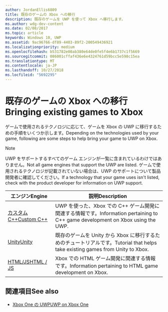 ```yaml
---
author: JordanEllis6809
title: 既存のゲームの Xbox への移行
description: 既存のゲームを UWP を使って Xbox へ移行します。
ms.author: wdg-dev-content
ms.date: 02/08/2017
ms.topic: article
keywords: Windows 10, UWP
ms.assetid: 9ac96766-df89-4403-89f2-200549436921
ms.localizationpriority: medium
ms.openlocfilehash: b531782e00ab380e64de0fe5f4e6b1737c1f5669
ms.sourcegitcommit: 086001cffaf436e6e4324761d59bcc5e598c15ea
ms.translationtype: MT
ms.contentlocale: ja-JP
ms.lasthandoff: 10/27/2018
ms.locfileid: "5692295"
---
```

# <a name="bringing-existing-games-to-xbox"></a><span data-ttu-id="a461c-104">既存のゲームの Xbox への移行</span><span class="sxs-lookup"><span data-stu-id="a461c-104">Bringing existing games to Xbox</span></span>


<span data-ttu-id="a461c-105">ゲームで使用されるテクノロジに応じて、ゲームを Xbox の UWP に移行するための手順をいくつか示します。</span><span class="sxs-lookup"><span data-stu-id="a461c-105">Depending on the technologies used by your game, following are some steps to help bring your game to UWP on Xbox.</span></span>

> [!NOTE]
> <span data-ttu-id="a461c-106">UWP をサポートするすべてのゲーム エンジンが一覧に含まれているわけではありません。</span><span class="sxs-lookup"><span data-stu-id="a461c-106">Not all game engines that support the UWP are listed.</span></span> <span data-ttu-id="a461c-107">ゲームで使用されるテクノロジが記載されていない場合は、UWP のサポートについて製品開発者に確認してください。</span><span class="sxs-lookup"><span data-stu-id="a461c-107">If a technology that your game uses isn't listed, check with the product developer for information on UWP support.</span></span>

| <span data-ttu-id="a461c-108">エンジン</span><span class="sxs-lookup"><span data-stu-id="a461c-108">Engine</span></span>      | <span data-ttu-id="a461c-109">説明</span><span class="sxs-lookup"><span data-stu-id="a461c-109">Description</span></span> |
|------------|-------------|
|[<span data-ttu-id="a461c-110">カスタム C++</span><span class="sxs-lookup"><span data-stu-id="a461c-110">Custom C++</span></span>](development-lanes-custom-cpp.md)| <span data-ttu-id="a461c-111">UWP を使った、Xbox での C++ ゲーム開発に関連する情報です。</span><span class="sxs-lookup"><span data-stu-id="a461c-111">Information pertaining to C++ game development on Xbox using the UWP.</span></span> |
|[<span data-ttu-id="a461c-112">Unity</span><span class="sxs-lookup"><span data-stu-id="a461c-112">Unity</span></span>](development-lanes-unity.md)| <span data-ttu-id="a461c-113">既存のゲームを Unity から Xbox に移行するためのチュートリアルです。</span><span class="sxs-lookup"><span data-stu-id="a461c-113">Tutorial that helps take existing games from Unity to Xbox.</span></span> |
|[<span data-ttu-id="a461c-114">HTML/JS</span><span class="sxs-lookup"><span data-stu-id="a461c-114">HTML / JS</span></span>](development-lanes-html.md)| <span data-ttu-id="a461c-115">Xbox での HTML ゲーム開発に関連する情報です。</span><span class="sxs-lookup"><span data-stu-id="a461c-115">Information pertaining to HTML game development on Xbox.</span></span> |

## <a name="see-also"></a><span data-ttu-id="a461c-116">関連項目</span><span class="sxs-lookup"><span data-stu-id="a461c-116">See also</span></span>

- [<span data-ttu-id="a461c-117">Xbox One の UWP</span><span class="sxs-lookup"><span data-stu-id="a461c-117">UWP on Xbox One</span></span>](index.md)
